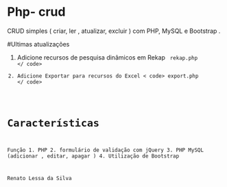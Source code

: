 # Php- crud
CRUD simples ( criar, ler , atualizar, excluir ) com PHP, MySQL e Bootstrap .

#Ultimas atualizações
1. Adicione recursos de pesquisa dinâmicos em Rekap <code> rekap.php </ code>
2. Adicione Exportar para recursos do Excel < code> export.php </ code>

# Características
Função 1. PHP
2. formulário de validação com jQuery
3. PHP MySQL (adicionar , editar, apagar )
4. Utilização de Bootstrap


Renato Lessa da Silva

